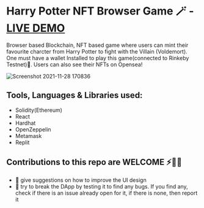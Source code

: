 # Harry Potter NFT Browser Game 🪄 - [LIVE DEMO](https://nft-game-starter-project.uttamsingh5.repl.co/)

Browser based Blockchain, NFT based game where users can mint their favourite charcter from Harry Potter to fight with the Villain (Voldemort). One must have a wallet Installed to play this game(connected to Rinkeby Testnet)🔮. Users can also see their NFTs on Opensea!

![Screenshot 2021-11-28 170836](https://user-images.githubusercontent.com/63050765/143766131-c157c6db-528e-4891-8c0d-3dcaa02b3412.png)

## Tools, Languages & Libraries used:
* Solidity(Ethereum)
* React
* Hardhat
* OpenZeppelin
* Metamask
* Replit

## Contributions to this repo are WELCOME ⚡️🙌🏻
- :art: give suggestions on how to improve the UI design
- :hammer: try to break the DApp by testing it to find any bugs. If you find any, check if there is an issue already open for it, if there is none, then report it




